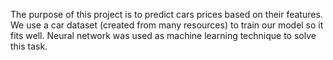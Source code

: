 The purpose of this project is to predict cars prices based on their features. 
We use a car dataset (created from many resources) to train our model so it fits well. 
Neural network was used as machine learning technique to solve this task.

